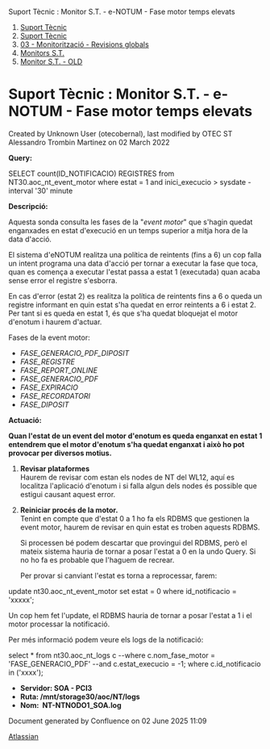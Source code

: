 Suport Tècnic : Monitor S.T. - e-NOTUM - Fase motor temps elevats  

1.  [Suport Tècnic](index.html)
2.  [Suport Tècnic](13893782.html)
3.  [03 - Monitorització - Revisions globals](26313327.html)
4.  [Monitors S.T.](Monitors-S.T._41522177.html)
5.  [Monitor S.T. - OLD](Monitor-S.T.---OLD_118555256.html)

Suport Tècnic : Monitor S.T. - e-NOTUM - Fase motor temps elevats
=================================================================

Created by Unknown User (otecobernal), last modified by OTEC ST Alessandro Trombin Martinez on 02 March 2022

**Query:**

SELECT count(ID\_NOTIFICACIO) REGISTRES
from NT30.aoc\_nt\_event\_motor
where estat = 1
and inici\_execucio > sysdate - interval '30' minute

**Descripció:** 

Aquesta sonda consulta les fases de la "_event motor_" que s'hagin quedat enganxades en estat d'execució en un temps superior a mitja hora de la data d'acció.

El sistema d'eNOTUM realitza una política de reintents (fins a 6) un cop falla un intent programa una data d'acció per tornar a executar la fase que toca, quan es comença a executar l'estat passa a estat 1 (executada) quan acaba sense error el registre s'esborra.

En cas d'error (estat 2) es realitza la política de reintents fins a 6 o queda un registre informant en quin estat s'ha quedat en error reintents a 6 i estat 2. Per tant si es queda en estat 1, és que s'ha quedat bloquejat el motor d'enotum i haurem d'actuar.

Fases de la event motor:

*   _FASE\_GENERACIO\_PDF\_DIPOSIT_
*   _FASE\_REGISTRE_
*   _FASE\_REPORT\_ONLINE_
*   _FASE\_GENERACIO\_PDF_
*   _FASE\_EXPIRACIO_
*   _FASE\_RECORDATORI_
*   _FASE\_DIPOSIT_

**Actuació:** 

**Quan l'estat de un event del motor d'enotum es queda enganxat en estat 1 entendrem que el motor d'enotum s'ha quedat enganxat i això ho pot provocar per diversos motius.**

1.  **Revisar plataformes**  
    Haurem de revisar com estan els nodes de NT del WL12, aquí es localitza l'aplicació d'enotum i si falla algun dels nodes és possible que estigui causant aquest error.  
      
    
2.  **Reiniciar procés de la motor.**  
    Tenint en compte que d'estat 0 a 1 ho fa els RDBMS que gestionen la event motor, haurem de revisar en quin estat es troben aquests RDBMS.  
      
    Si processen bé podem descartar que provingui del RDBMS, però el mateix sistema hauria de tornar a posar l'estat a 0 en la undo Query. Si no ho fa es probable que l'haguem de recrear.  
      
    Per provar si canviant l'estat es torna a reprocessar, farem:

update nt30.aoc\_nt\_event\_motor
set estat = 0
where id\_notificacio = 'xxxxx';

  
Un cop hem fet l'update, el RDBMS hauria de tornar a posar l'estat a 1 i el motor processar la notificació.

Per més informació podem veure els logs de la notificació:

select \*
from nt30.aoc\_nt\_logs c
--where c.nom\_fase\_motor = 'FASE\_GENERACIO\_PDF'
--and c.estat\_execucio = -1;
where c.id\_notificacio in ('xxxx');

*   **Servidor: SOA - PCI3**
*   **Ruta: /mnt/storage30/aoc/NT/logs**
*   **Nom:  NT-NTNODO1\_SOA.log**

Document generated by Confluence on 02 June 2025 11:09

[Atlassian](http://www.atlassian.com/)